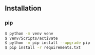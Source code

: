 ## Installation

### pip

```bash
$ python -m venv venv
$ venv/Scripts/activate
$ python -m pip install --upgrade pip
$ pip install -r requirements.txt
```